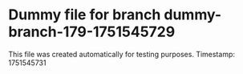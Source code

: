 # Dummy file for branch dummy-branch-179-1751545729

This file was created automatically for testing purposes.
Timestamp: 1751545731